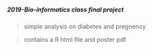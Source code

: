 ##### 2019-Bio-informatics class final project

> simple analysis on diabetes and pregnency 

> contains a R html file and poster pdf
